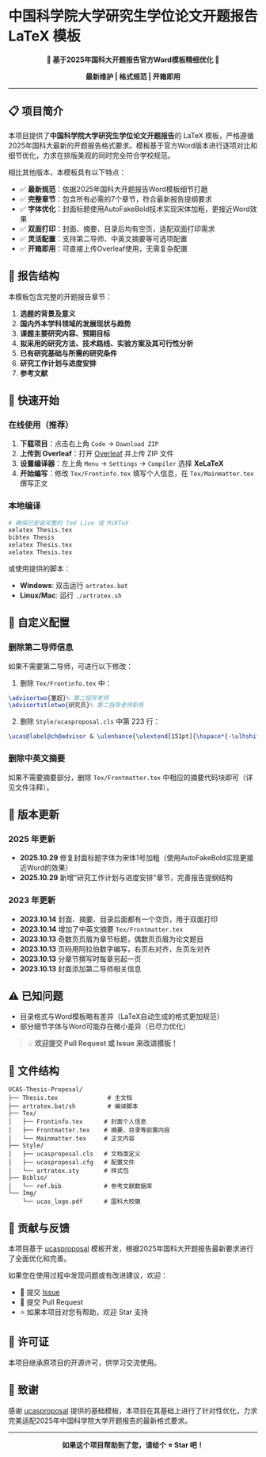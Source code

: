 # 中国科学院大学研究生学位论文开题报告 LaTeX 模板

<div align="center">

**📖 基于2025年国科大开题报告官方Word模板精细优化 📖**

**最新维护 | 格式规范 | 开箱即用**

</div>

---

## 📋 项目简介

本项目提供了**中国科学院大学研究生学位论文开题报告**的 LaTeX 模板，严格遵循2025年国科大最新的开题报告格式要求。模板基于官方Word版本进行逐项对比和细节优化，力求在排版美观的同时完全符合学校规范。

相比其他版本，本模板具有以下特点：
- ✅ **最新规范**：依据2025年国科大开题报告Word模板细节打磨
- ✅ **完整章节**：包含所有必需的7个章节，符合最新报告提纲要求
- ✅ **字体优化**：封面标题使用AutoFakeBold技术实现宋体加粗，更接近Word效果
- ✅ **双面打印**：封面、摘要、目录后均有空页，适配双面打印需求
- ✅ **灵活配置**：支持第二导师、中英文摘要等可选项配置
- ✅ **开箱即用**：可直接上传Overleaf使用，无需复杂配置

## 📂 报告结构

本模板包含完整的开题报告章节：

1. **选题的背景及意义**
2. **国内外本学科领域的发展现状与趋势**
3. **课题主要研究内容、预期目标**
4. **拟采用的研究方法、技术路线、实验方案及其可行性分析**
5. **已有研究基础与所需的研究条件**
6. **研究工作计划与进度安排**
7. **参考文献**

## 🚀 快速开始

### 在线使用（推荐）

1. **下载项目**：点击右上角 `Code` → `Download ZIP`
2. **上传到 Overleaf**：打开 [Overleaf](https://www.overleaf.com/) 并上传 ZIP 文件
3. **设置编译器**：左上角 `Menu` → `Settings` → `Compiler` 选择 **XeLaTeX**
4. **开始编写**：修改 `Tex/Frontinfo.tex` 填写个人信息，在 `Tex/Mainmatter.tex` 撰写正文

### 本地编译

```bash
# 确保已安装完整的 TeX Live 或 MiKTeX
xelatex Thesis.tex
bibtex Thesis
xelatex Thesis.tex
xelatex Thesis.tex
```

或使用提供的脚本：
- **Windows**: 双击运行 `artratex.bat`
- **Linux/Mac**: 运行 `./artratex.sh`

## 📝 自定义配置

### 删除第二导师信息

如果不需要第二导师，可进行以下修改：

1. 删除 `Tex/Frontinfo.tex` 中：
```latex
\advisortwo{董超}% 第二指导老师
\advisortitletwo{研究员}% 第二指导老师职务
```

2. 删除 `Style/ucasproposal.cls` 中第 223 行：
```latex
\ucas@label@ch@advisor & \ulenhance{\ulextend[151pt]{\hspace*{-\ulhshift}\ucas@value@ch@advisortwo}}\ucas@label@ch@advisortitle\ulenhance{\ulextend[170pt]{\hspace*{-\ulhshift}\ucas@value@ch@advisortitletwo}}\\
```

### 删除中英文摘要

如果不需要摘要部分，删除 `Tex/Frontmatter.tex` 中相应的摘要代码块即可（详见文件注释）。

## 🔄 版本更新

### 2025 年更新
+ **2025.10.29** 修复封面标题字体为宋体1号加粗（使用AutoFakeBold实现更接近Word的效果）
+ **2025.10.29** 新增"研究工作计划与进度安排"章节，完善报告提纲结构

### 2023 年更新
+ **2023.10.14** 封面、摘要、目录后面都有一个空页，用于双面打印
+ **2023.10.14** 增加了中英文摘要 `Tex/Frontmatter.tex`
+ **2023.10.13** 奇数页页眉为章节标题，偶数页页眉为论文题目
+ **2023.10.13** 页码用阿拉伯数字编写，右页右对齐，左页左对齐
+ **2023.10.13** 分章节撰写时每章另起一页
+ **2023.10.13** 封面添加第二导师相关信息

## ⚠️ 已知问题

+ 目录格式与Word模板略有差异（LaTeX自动生成的格式更加规范）
+ 部分细节字体与Word可能存在微小差异（已尽力优化）

> 💡 **欢迎提交 Pull Request 或 Issue 来改进模板！**

## 📁 文件结构

```
UCAS-Thesis-Proposal/
├── Thesis.tex              # 主文档
├── artratex.bat/sh         # 编译脚本
├── Tex/
│   ├── Frontinfo.tex      # 封面个人信息
│   ├── Frontmatter.tex    # 摘要、目录等前置内容
│   └── Mainmatter.tex     # 正文内容
├── Style/
│   ├── ucasproposal.cls   # 文档类定义
│   ├── ucasproposal.cfg   # 配置文件
│   └── artratex.sty       # 样式包
├── Biblio/
│   └── ref.bib            # 参考文献数据库
└── Img/
    └── ucas_logo.pdf      # 国科大校徽
```

## 🤝 贡献与反馈

本项目基于 [ucasproposal](https://github.com/mohuangrui/ucasproposal) 模板开发，根据2025年国科大开题报告最新要求进行了全面优化和完善。

如果您在使用过程中发现问题或有改进建议，欢迎：
- 📮 提交 [Issue](https://github.com/your-repo/issues)
- 🔧 提交 Pull Request
- ⭐ 如果本项目对您有帮助，欢迎 Star 支持

## 📄 许可证

本项目继承原项目的开源许可，供学习交流使用。

## 🙏 致谢

感谢 [ucasproposal](https://github.com/mohuangrui/ucasproposal) 提供的基础模板，本项目在其基础上进行了针对性优化，力求完美适配2025年中国科学院大学开题报告的最新格式要求。

---

<div align="center">

**如果这个项目帮助到了您，请给个 ⭐ Star 吧！**

</div>
